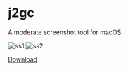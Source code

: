 # j2gc

A moderate screenshot tool for macOS

![ss1](https://gyazo.com/03ff0c9bef2a46e359b82c64b2d63e93/raw)
![ss2](https://gyazo.com/249dbea48f23227780e425e687bc6832/raw)

[Download](https://github.com/tikuta/j2gc/releases)
